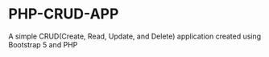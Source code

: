 # PHP-CRUD-APP
A simple CRUD(Create, Read, Update, and Delete) application created using Bootstrap 5 and PHP
